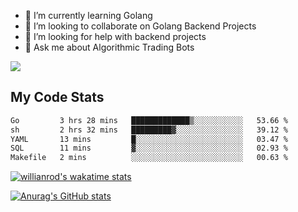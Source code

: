 
- 🌱 I’m currently learning Golang
- 👯 I’m looking to collaborate on Golang Backend Projects
- 🤔 I’m looking for help with backend projects
- 💬 Ask me about Algorithmic Trading Bots

![](https://github-profile-trophy.vercel.app/?username=kevinbarrero)

## My Code Stats

<!--START_SECTION:waka-->

```txt
Go         3 hrs 28 mins   █████████████▒░░░░░░░░░░░   53.66 %
sh         2 hrs 32 mins   █████████▓░░░░░░░░░░░░░░░   39.12 %
YAML       13 mins         █░░░░░░░░░░░░░░░░░░░░░░░░   03.47 %
SQL        11 mins         ▓░░░░░░░░░░░░░░░░░░░░░░░░   02.93 %
Makefile   2 mins          ░░░░░░░░░░░░░░░░░░░░░░░░░   00.63 %
```

<!--END_SECTION:waka-->

[![willianrod's wakatime stats](https://github-readme-stats.vercel.app/api/wakatime?username=holdandup&layout=compact&theme=react&custom_title=Wakatime%20All%20Time%20Stats&langs_count=8)](https://github.com/anuraghazra/github-readme-stats)

[![Anurag's GitHub stats](https://github-readme-stats.vercel.app/api?username=Kevinbarrero)](https://github.com/anuraghazra/github-readme-stats)




